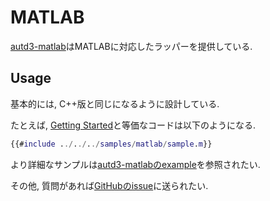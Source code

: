 # MATLAB

[autd3-matlab](https://github.com/shinolab/autd3/tree/master/matlab)はMATLABに対応したラッパーを提供している.

## Usage

基本的には, C++版と同じになるように設計している.

たとえば, [Getting Started](../Users_Manual/getting_started.md)と等価なコードは以下のようになる.

```matlab
{{#include ../../../samples/matlab/sample.m}}
```

より詳細なサンプルは[autd3-matlabのexample](https://github.com/shinolab/autd3/tree/master/matlab/examples)を参照されたい.

その他, 質問があれば[GitHubのissue](https://github.com/shinolab/autd3/issues)に送られたい.
